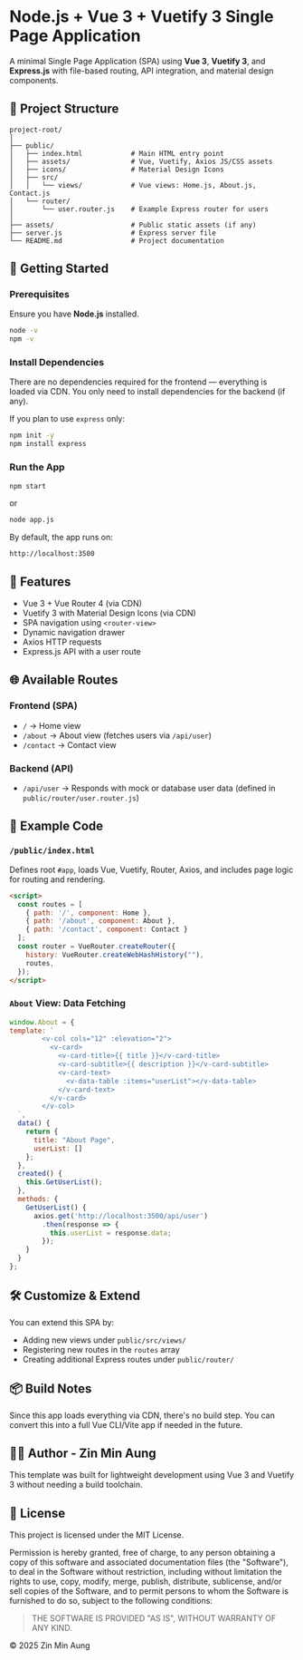 # Node.js + Vue 3 + Vuetify 3 Single Page Application

A minimal Single Page Application (SPA) using **Vue 3**, **Vuetify 3**, and **Express.js** with file-based routing, API integration, and material design components.

## 📁 Project Structure

```
project-root/
│
├── public/
│   ├── index.html            # Main HTML entry point
│   ├── assets/               # Vue, Vuetify, Axios JS/CSS assets
│   ├── icons/                # Material Design Icons
│   ├── src/
│   │   └── views/            # Vue views: Home.js, About.js, Contact.js
│   └── router/
│       └── user.router.js    # Example Express router for users
│
├── assets/                   # Public static assets (if any)
├── server.js                 # Express server file
└── README.md                 # Project documentation
```

## 🚀 Getting Started

### Prerequisites

Ensure you have **Node.js** installed.

```bash
node -v
npm -v
```

### Install Dependencies

There are no dependencies required for the frontend — everything is loaded via CDN. You only need to install dependencies for the backend (if any).

If you plan to use `express` only:

```bash
npm init -y
npm install express
```

### Run the App

```bash
npm start 
```
or 
```bash
node app.js 
```
By default, the app runs on:

```
http://localhost:3500
```

## 🧩 Features

- Vue 3 + Vue Router 4 (via CDN)
- Vuetify 3 with Material Design Icons (via CDN)
- SPA navigation using `<router-view>`
- Dynamic navigation drawer
- Axios HTTP requests
- Express.js API with a user route

## 🌐 Available Routes

### Frontend (SPA)

- `/` → Home view
- `/about` → About view (fetches users via `/api/user`)
- `/contact` → Contact view

### Backend (API)

- `/api/user` → Responds with mock or database user data (defined in `public/router/user.router.js`)

## 📝 Example Code

### `/public/index.html`

Defines root `#app`, loads Vue, Vuetify, Router, Axios, and includes page logic for routing and rendering.

```html
<script>
  const routes = [
    { path: '/', component: Home },
    { path: '/about', component: About },
    { path: '/contact', component: Contact }
  ];
  const router = VueRouter.createRouter({
    history: VueRouter.createWebHashHistory(""),
    routes,
  });
</script>
```

### `About` View: Data Fetching

```js
window.About = {
template: `
        <v-col cols="12" :elevation="2">
          <v-card>
            <v-card-title>{{ title }}</v-card-title>
            <v-card-subtitle>{{ description }}</v-card-subtitle>
            <v-card-text>
              <v-data-table :items="userList"></v-data-table>
            </v-card-text>
          </v-card>
        </v-col>
  `,
  data() {
    return {
      title: "About Page",
      userList: []
    };
  },
  created() {
    this.GetUserList();
  },
  methods: {
    GetUserList() {
      axios.get('http://localhost:3500/api/user')
        .then(response => {
          this.userList = response.data;
        });
    }
  }
};
```

## 🛠 Customize & Extend

You can extend this SPA by:

- Adding new views under `public/src/views/`
- Registering new routes in the `routes` array
- Creating additional Express routes under `public/router/`

## 📦 Build Notes

Since this app loads everything via CDN, there's no build step. You can convert this into a full Vue CLI/Vite app if needed in the future.

## 🧑‍💻 Author - Zin Min Aung

This template was built for lightweight development using Vue 3 and Vuetify 3 without needing a build toolchain.

## 📄 License

This project is licensed under the MIT License.

Permission is hereby granted, free of charge, to any person obtaining a copy of this software and associated documentation files 
(the "Software"), to deal in the Software without restriction, including without limitation the rights to use, copy, modify, 
merge, publish, distribute, sublicense, and/or sell copies of the Software, and to permit persons to whom the Software is 
furnished to do so, subject to the following conditions:

> THE SOFTWARE IS PROVIDED "AS IS", WITHOUT WARRANTY OF ANY KIND.

© 2025 Zin Min Aung
